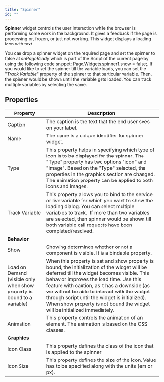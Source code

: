 ```yaml
---
title: "Spinner"
id: ""
---
```


**Spinner** widget controls the user interaction while the browser is performing some work in the background. It gives a feedback if the page is processing or, frozen, or just not working. This widget displays a loading icon with text.

You can drop a spinner widget on the required page and set the spinner to false at _onPageReady_ which is part of the Script of the current page by using the following code snippet: Page.Widgets.spinner1.show = false;. If you would like to set the spinner till the variable loads, you can set the "_Track Variable_" property of the spinner to that particular variable. Then, the spinner would be shown until the variable gets loaded. You can track multiple variables by selecting the same.

## Properties

| **Property** | **Description** |
| --- | --- |
| Caption | The caption is the text that the end user sees on your label. |
| Name | The name is a unique identifier for spinner widget. |
| Type | This property helps in specifying which type of icon is to be displayed for the spinner. The "Type" property has two options "icon" and "image". Based on the "Type" selected, the properties in the graphics section are changed. The animation property can be applied to both icons and images. |
| Track Variable | This property allows you to bind to the service or live variable for which you want to show the loading dialog. You can select multiple variables to track.  If more than two variables are selected, then spinner would be shown till both variable call requests have been completed/resolved. |
| **Behavior** |
| Show | Showing determines whether or not a component is visible. It is a bindable property. |
| Load on Demand (visible only when show property is bound to a variable) | When this property is set and show property is bound, the initialization of the widget will be deferred till the widget becomes visible. This behavior improves the load time. Use this feature with caution, as it has a downside (as we will not be able to interact with the widget through script until the widget is initialized). When show property is not bound the widget will be initialized immediately. |
| Animation | This property controls the animation of an element. The animation is based on the CSS classes. |
| **Graphics** |
| Icon Class | This property defines the class of the icon that is applied to the spinner. |
| Icon Size | This property defines the size of the icon. Value has to be specified along with the units (em or px). |

